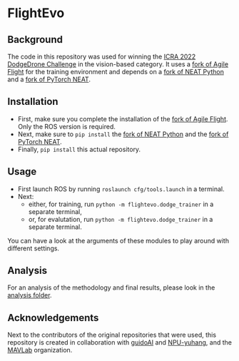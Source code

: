 # FlightEvo
## Background
The code in this repository was used for winning the [ICRA 2022 DodgeDrone Challenge](https://uzh-rpg.github.io/icra2022-dodgedrone/) in the vision-based category. It uses a [fork of Agile Flight](https://github.com/ykeuter/agile_flight) for the training environment and depends on a [fork of NEAT Python](https://github.com/ykeuter/neat-python) and a [fork of PyTorch NEAT](https://github.com/ykeuter/PyTorch-NEAT).

## Installation
- First, make sure you complete the installation of the [fork of Agile Flight](https://github.com/ykeuter/agile_flight). Only the ROS version is required.
- Next, make sure to `pip install` the [fork of NEAT Python](https://github.com/ykeuter/neat-python) and the [fork of PyTorch NEAT](https://github.com/ykeuter/PyTorch-NEAT).
- Finally, `pip install` this actual repository.

## Usage
- First launch ROS by running `roslaunch cfg/tools.launch` in a terminal.
- Next:
  - either, for training, run `python -m flightevo.dodge_trainer` in a separate terminal,
  - or, for evalutation, run `python -m flightevo.dodge_trainer` in a separate terminal.

You can have a look at the arguments of these modules to play around with different settings.

## Analysis
For an analysis of the methodology and final results, please look in the [analysis folder](./analysis/).

## Acknowledgements
Next to the contributors of the original repositories that were used, this repository is created in collaboration with [guidoAI](https://github.com/guidoAI) and [NPU-yuhang](https://github.com/NPU-yuhang), and the [MAVLab](https://github.com/tudelft) organization.
